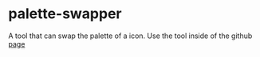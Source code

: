 # palette-swapper
A tool that can swap the palette of a icon.
Use the tool inside of the github [page](https://actii-codes.github.io/palette-swapper/)
